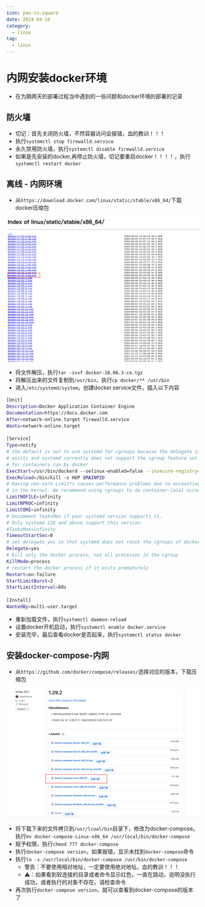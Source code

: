 ```yaml
---
icon: pen-to-square
date: 2024-04-16
category:
  - linux
tag:
  - linux
---
```

# 内网安装docker环境

- 在为期两天的部署过程当中遇到的一些问题和docker环境的部署的记录

## 防火墙

- 切记：首先关闭防火墙，不然容器访问会报错，血的教训！！！
- 执行`systemctl stop firewalld.service`
- 永久禁用防火墙，执行`systemctl disable firewalld.service`
- 如果是先安装的docker,再停止防火墙，切记要重启docker！！！！，执行`systemctl restart docker`

## 离线 - 内网环境

- 从`https://download.docker.com/linux/static/stable/x86_64/`下载docker压缩包

![image-20220402005908182](./images/image-20220402005908182.png)

- 将文件解压，执行`tar -zxvf docker-18.06.3-ce.tgz`
- 将解压出来的文件复制到`/usr/bin`，执行`cp docker/** /usr/bin`
- 进入`/etc/systemd/system`，创建docker.service文件，插入以下内容

```bash
[Unit]
Description=Docker Application Container Engine
Documentation=https://docs.docker.com
After=network-online.target firewalld.service
Wants=network-online.target

[Service]
Type=notify
# the default is not to use systemd for cgroups because the delegate issues still
# exists and systemd currently does not support the cgroup feature set required
# for containers run by docker
ExecStart=/usr/bin/dockerd --selinux-enabled=false --insecure-registry=自己服务器IP
ExecReload=/bin/kill -s HUP $MAINPID
# Having non-zero Limit*s causes performance problems due to accounting overhead
# in the kernel. We recommend using cgroups to do container-local accounting.
LimitNOFILE=infinity
LimitNPROC=infinity
LimitCORE=infinity
# Uncomment TasksMax if your systemd version supports it.
# Only systemd 226 and above support this version.
#TasksMax=infinity
TimeoutStartSec=0
# set delegate yes so that systemd does not reset the cgroups of docker containers
Delegate=yes
# kill only the docker process, not all processes in the cgroup
KillMode=process
# restart the docker process if it exits prematurely
Restart=on-failure
StartLimitBurst=3
StartLimitInterval=60s

[Install]
WantedBy=multi-user.target
```

- 重新加载文件，执行`systemctl daemon-reload`
- 设置docker开机启动，执行`systemctl enable docker.service`
- 安装完毕，最后查看docker是否起来，执行`systemctl status docker`

## 安装docker-compose-内网

- 从`https://github.com/docker/compose/releases/`选择对应的版本，下载压缩包

![image-20220402010752399](./images/image-20220402010752399.png)

- 将下载下来的文件拷贝到`/usr/lcoal/bin`目录下，修改为docker-compose。执行`mv docker-compose-Linux-x86_64 /usr/local/bin/docker-compose`
- 赋予权限，执行`chmod 777 docker-compose`
- 执行`docker-compose version`，如果报错，显示未找到`docker-compose`命令
- 执行`ln -s /usr/local/bin/docker-compose /usr/bin/docker-compose`
  - 警告：不要使用相对地址，一定要使用绝对地址。血的教训！！！
  - ⚠️：如果看到软连接的目录或者命令显示红色，一直在跳动，说明没执行成功，或者执行的对象不存在，请检查命令
- 再次执行`docker-compose version`，就可以查看到docker-compose的版本了



